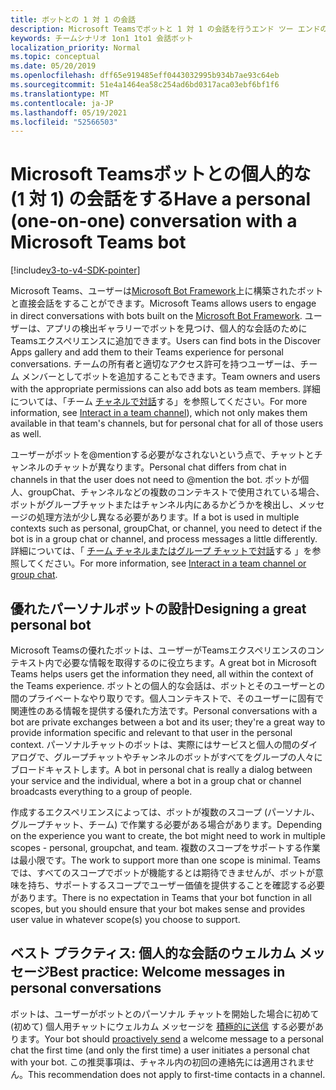 ```yaml
---
title: ボットとの 1 対 1 の会話
description: Microsoft Teamsでボットと 1 対 1 の会話を行うエンド ツー エンドのシナリオについて説明Microsoft Teams
keywords: チームシナリオ 1on1 1to1 会話ボット
localization_priority: Normal
ms.topic: conceptual
ms.date: 05/20/2019
ms.openlocfilehash: dff65e919485eff0443032995b934b7ae93c64eb
ms.sourcegitcommit: 51e4a1464ea58c254ad6bd0317aca03ebf6bf1f6
ms.translationtype: MT
ms.contentlocale: ja-JP
ms.lasthandoff: 05/19/2021
ms.locfileid: "52566503"
---
```

# <a name="have-a-personal-one-on-one-conversation-with-a-microsoft-teams-bot"></a><span data-ttu-id="403a6-104">Microsoft Teamsボットとの個人的な (1 対 1) の会話をする</span><span class="sxs-lookup"><span data-stu-id="403a6-104">Have a personal (one-on-one) conversation with a Microsoft Teams bot</span></span>

[!include[v3-to-v4-SDK-pointer](~/includes/v3-to-v4-pointer-bots.md)]

<span data-ttu-id="403a6-105">Microsoft Teams、ユーザーは[Microsoft Bot Framework](/azure/bot-service/?view=azure-bot-service-3.0&preserve-view=true)上に構築されたボットと直接会話をすることができます。</span><span class="sxs-lookup"><span data-stu-id="403a6-105">Microsoft Teams allows users to engage in direct conversations with bots built on the [Microsoft Bot Framework](/azure/bot-service/?view=azure-bot-service-3.0&preserve-view=true).</span></span> <span data-ttu-id="403a6-106">ユーザーは、アプリの検出ギャラリーでボットを見つけ、個人的な会話のためにTeamsエクスペリエンスに追加できます。</span><span class="sxs-lookup"><span data-stu-id="403a6-106">Users can find bots in the Discover Apps gallery and add them to their Teams experience for personal conversations.</span></span> <span data-ttu-id="403a6-107">チームの所有者と適切なアクセス許可を持つユーザーは、チーム メンバーとしてボットを追加することもできます。</span><span class="sxs-lookup"><span data-stu-id="403a6-107">Team owners and users with the appropriate permissions can also add bots as team members.</span></span> <span data-ttu-id="403a6-108">詳細については、「チーム [チャネルで対話](~/resources/bot-v3/bot-conversations/bots-conv-channel.md)する」を参照してください。</span><span class="sxs-lookup"><span data-stu-id="403a6-108">For more information, see [Interact in a team channel](~/resources/bot-v3/bot-conversations/bots-conv-channel.md)), which not only makes them available in that team's channels, but for personal chat for all of those users as well.</span></span>

<span data-ttu-id="403a6-109">ユーザーがボットを@mentionする必要がなされないという点で、チャットとチャンネルのチャットが異なります。</span><span class="sxs-lookup"><span data-stu-id="403a6-109">Personal chat differs from chat in channels in that the user does not need to @mention the bot.</span></span> <span data-ttu-id="403a6-110">ボットが個人、groupChat、チャンネルなどの複数のコンテキストで使用されている場合、ボットがグループチャットまたはチャンネル内にあるかどうかを検出し、メッセージの処理方法が少し異なる必要があります。</span><span class="sxs-lookup"><span data-stu-id="403a6-110">If a bot is used in multiple contexts such as personal, groupChat, or channel, you need to detect if the bot is in a group chat or channel, and process messages a little differently.</span></span> <span data-ttu-id="403a6-111">詳細については、「 [チーム チャネルまたはグループ チャットで対話](~/resources/bot-v3/bot-conversations/bots-conv-proactive.md)する 」を参照してください。</span><span class="sxs-lookup"><span data-stu-id="403a6-111">For more information, see [Interact in a team channel or group chat](~/resources/bot-v3/bot-conversations/bots-conv-proactive.md).</span></span>

## <a name="designing-a-great-personal-bot"></a><span data-ttu-id="403a6-112">優れたパーソナルボットの設計</span><span class="sxs-lookup"><span data-stu-id="403a6-112">Designing a great personal bot</span></span>

<span data-ttu-id="403a6-113">Microsoft Teamsの優れたボットは、ユーザーがTeamsエクスペリエンスのコンテキスト内で必要な情報を取得するのに役立ちます。</span><span class="sxs-lookup"><span data-stu-id="403a6-113">A great bot in Microsoft Teams helps users get the information they need, all within the context of the Teams experience.</span></span> <span data-ttu-id="403a6-114">ボットとの個人的な会話は、ボットとそのユーザーとの間のプライベートなやり取りです。個人コンテキストで、そのユーザーに固有で関連性のある情報を提供する優れた方法です。</span><span class="sxs-lookup"><span data-stu-id="403a6-114">Personal conversations with a bot are private exchanges between a bot and its user; they're a great way to provide information specific and relevant to that user in the personal context.</span></span> <span data-ttu-id="403a6-115">パーソナルチャットのボットは、実際にはサービスと個人の間のダイアログで、グループチャットやチャンネルのボットがすべてをグループの人々にブロードキャストします。</span><span class="sxs-lookup"><span data-stu-id="403a6-115">A bot in personal chat is really a dialog between your service and the individual, where a bot in a group chat or channel broadcasts everything to a group of people.</span></span>

<span data-ttu-id="403a6-116">作成するエクスペリエンスによっては、ボットが複数のスコープ (パーソナル、グループチャット、チーム) で作業する必要がある場合があります。</span><span class="sxs-lookup"><span data-stu-id="403a6-116">Depending on the experience you want to create, the bot might need to work in multiple scopes - personal, groupchat, and team.</span></span> <span data-ttu-id="403a6-117">複数のスコープをサポートする作業は最小限です。</span><span class="sxs-lookup"><span data-stu-id="403a6-117">The work to support more than one scope is minimal.</span></span> <span data-ttu-id="403a6-118">Teamsでは、すべてのスコープでボットが機能するとは期待できませんが、ボットが意味を持ち、サポートするスコープでユーザー価値を提供することを確認する必要があります。</span><span class="sxs-lookup"><span data-stu-id="403a6-118">There is no expectation in Teams that your bot function in all scopes, but you should ensure that your bot makes sense and provides user value in whatever scope(s) you choose to support.</span></span>

## <a name="best-practice-welcome-messages-in-personal-conversations"></a><span data-ttu-id="403a6-119">ベスト プラクティス: 個人的な会話のウェルカム メッセージ</span><span class="sxs-lookup"><span data-stu-id="403a6-119">Best practice: Welcome messages in personal conversations</span></span>

<span data-ttu-id="403a6-120">ボットは、ユーザーがボットとのパーソナル チャットを開始した場合に初めて (初めて) 個人用チャットにウェルカム メッセージを [積極的に送信](~/resources/bot-v3/bot-conversations/bots-conv-proactive.md) する必要があります。</span><span class="sxs-lookup"><span data-stu-id="403a6-120">Your bot should [proactively send](~/resources/bot-v3/bot-conversations/bots-conv-proactive.md) a welcome message to a personal chat the first time (and only the first time) a user initiates a personal chat with your bot.</span></span> <span data-ttu-id="403a6-121">この推奨事項は、チャネル内の初回の連絡先には適用されません。</span><span class="sxs-lookup"><span data-stu-id="403a6-121">This recommendation does not apply to first-time contacts in a channel.</span></span>
